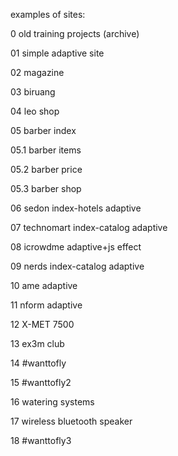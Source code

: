 examples of sites:

0 old training projects (archive)

01 simple adaptive site

02 magazine

03 biruang

04 leo shop

05 barber index

05.1 barber items

05.2 barber price

05.3 barber shop

06 sedon index-hotels adaptive

07 technomart index-catalog adaptive

08 icrowdme adaptive+js effect

09 nerds index-catalog adaptive

10 ame adaptive

11 nform adaptive

12 X-MET 7500

13 ex3m club

14 #wanttofly

15 #wanttofly2

16 watering systems

17 wireless bluetooth speaker

18 #wanttofly3
